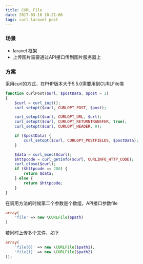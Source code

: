```yaml
---
title: CURL File
date: 2017-03-16 10:21:06
tags: curl laravel post
---
```


### 场景
* laravel 框架
* 上传图片需要通过API接口传到图片服务器上 

### 方案
采用curl的方式，在PHP版本大于5.5.0需要用到CURLFile类

``` php
function curlPost($url, $postData, $post = 1)
{
    $curl = curl_init();
    curl_setopt($curl, CURLOPT_POST, $post);

    curl_setopt($curl, CURLOPT_URL, $url);
    curl_setopt($curl, CURLOPT_RETURNTRANSFER, true);
    curl_setopt($curl, CURLOPT_HEADER, 0);

    if ($postData) {
        curl_setopt($curl, CURLOPT_POSTFIELDS, $postData);
    }

    $data = curl_exec($curl);
    $httpcode = curl_getinfo($curl, CURLINFO_HTTP_CODE);
    curl_close($curl);
    if ($httpcode == 200) {
        return $data;
    } else {
        return $httpcode;
    }
}
```

在调用方法的时候第二个参数是个数组，API接口参数file
``` php
array(
	'file' => new \CURLFile($path)
)
```
若同时上传多个文件，如下
``` php
array(
	'file[0]' => new \CURLFile($path1),
	'file[1]' => new \CURLFile($path2)
));
```
